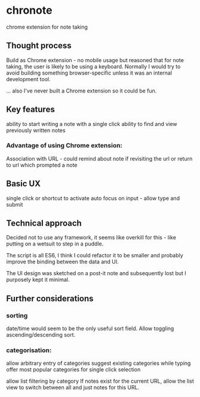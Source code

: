 # chronote
chrome extension for note taking

## Thought process
Build as Chrome extension - no mobile usage but reasoned that for note taking, the user is likely to be using a keyboard.
Normally I would try to avoid building something browser-specific unless it was an internal development tool.

... also I've never built a Chrome extension so it could be fun.

## Key features
ability to start writing a note with a single click
ability to find and view previously written notes

### Advantage of using Chrome extension:
Association with URL - could remind about note if revisiting the url or return to url which prompted a note

## Basic UX
single click or shortcut to activate
auto focus on input - allow type and submit

## Technical approach

Decided not to use any framework, it seems like overkill for this - like putting on a wetsuit to step in a puddle.

The script is all ES6, I think I could refactor it to be smaller and probably improve the binding between the data and UI.

The UI design was sketched on a post-it note and subsequently lost but I purposely kept it minimal.

## Further considerations

### sorting
date/time would seem to be the only useful sort field. Allow toggling ascending/descending sort.

### categorisation: 
allow arbitrary entry of categories
suggest existing categories while typing
offer most popular categories for single click selection

allow list filtering by category
If notes exist for the current URL, allow the list view to switch between all and just notes for this URL.

